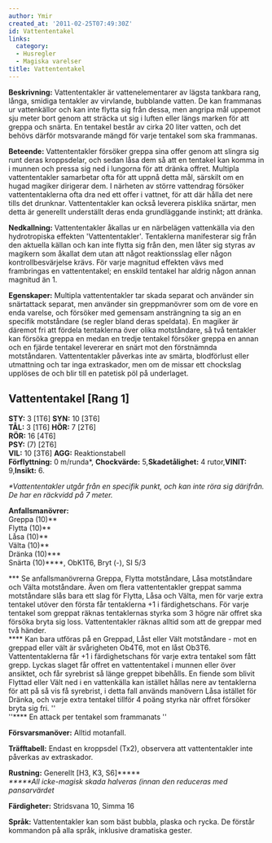 ```yaml
---
author: Ymir
created_at: '2011-02-25T07:49:30Z'
id: Vattententakel
links:
  category:
  - Husregler
  - Magiska varelser
title: Vattententakel
---
```


**Beskrivning:** Vattententakler är vattenelementarer av lägsta tankbara rang, långa, smidiga
tentakler av virvlande, bubblande vatten. De kan frammanas ur vattenkällor och kan inte flytta sig
från dessa, men angripa mål uppemot sju meter bort genom att sträcka ut sig i luften eller längs
marken för att greppa och snärta. En tentakel består av cirka 20 liter vatten, och det behövs därför
motsvarande mängd för varje tentakel som ska frammanas.

**Beteende:** Vattententakler försöker greppa sina offer genom att slingra sig runt deras
kroppsdelar, och sedan låsa dem så att en tentakel kan komma in i munnen och pressa sig ned i
lungorna för att dränka offret. Multipla vattententakler samarbetar ofta för att uppnå detta mål,
särskilt om en hugad magiker dirigerar dem. I närheten av större vattendrag försöker
vattententaklerna ofta dra ned ett offer i vattnet, för att där hålla det nere tills det drunknar.
Vattententakler kan också leverera pisklika snärtar, men detta är generellt underställt deras enda
grundläggande instinkt; att dränka.

**Nedkallning:** Vattententakler åkallas ur en närbelägen vattenkälla via den hydrotropiska effekten
'Vattententakler'. Tentaklerna manifesterar sig från den aktuella källan och kan inte flytta sig
från den, men låter sig styras av magikern som åkallat dem utan att något reaktionsslag eller någon
kontrollbesvärjelse krävs. För varje magnitud effekten vävs med frambringas en vattententakel; en
enskild tentakel har aldrig någon annan magnitud än 1.

**Egenskaper:** Multipla vattententakler tar skada separat och använder sin snärtattack separat, men
använder sin greppmanövrer som om de vore en enda varelse, och försöker med gemensam ansträngning ta
sig an en specifik motståndare (se regler bland deras speldata). En magiker är däremot fri att
fördela tentaklerna över olika motståndare, så två tentakler kan försöka greppa en medan en tredje
tentakel försöker greppa en annan och en fjärde tentakel levererar en snärt mot den förstnämnda
motståndaren. Vattententakler påverkas inte av smärta, blodförlust eller utmattning och tar inga
extraskador, men om de missar ett chockslag upplöses de och blir till en patetisk pöl på underlaget.

Vattententakel \[Rang 1\]
-------------------------

**STY:** 3 \[1T6\] **SYN:** 10 \[3T6\]\
**TÅL:** 3 \[1T6\] **HÖR:** 7 \[2T6\]\
**RÖR:** 16 \[4T6\]\
**PSY:** (7) \[2T6\]\
**VIL:** 10 \[3T6\] **AGG:** Reaktionstabell\
**Förflyttning:** 0 m/runda\*, **Chockvärde:** 5,**Skadetålighet:** 4 rutor,**VINIT:** 9,**Insikt:**
6.

*\*Vattententakler utgår från en specifik punkt, och kan inte röra sig därifrån. De har en räckvidd
på 7 meter.*

**Anfallsmanövrer:**\
Greppa (10)\*\*\
Flytta (10)\*\*\
Låsa (10)\*\*\
Välta (10)\*\*\
Dränka (10)\*\*\*\
Snärta (10)\*\*\*\*, ObK1T6, Bryt (-), SI 5/3

*\*\* Se anfallsmanövrerna Greppa, Flytta motståndare, Låsa motståndare och Välta motståndare. Även
om flera vattententakler greppat samma motståndare slås bara ett slag för Flytta, Låsa och Välta,
men för varje extra tentakel utöver den första får tentaklerna +1 i färdighetschans. För varje
tentakel som greppat räknas tentaklernas styrka som 3 högre när offret ska försöka bryta sig loss.
Vattententakler räknas alltid som att de greppar med två händer.\
*\*\*\* Kan bara utföras på en Greppad, Låst eller Vält motståndare - mot en greppad eller vält är
svårigheten Ob4T6, mot en låst Ob3T6. Vattententaklerna får +1 i färdighetschans för varje extra
tentakel som fått grepp. Lyckas slaget får offret en vattententakel i munnen eller över ansiktet,
och får syrebrist så länge greppet bibehålls. En fiende som blivit Flyttad eller Vält ned i en
vattenkälla kan istället hållas nere av tentaklerna för att på så vis få syrebrist, i detta fall
används manövern Låsa istället för Dränka, och varje extra tentakel tillför 4 poäng styrka när
offret försöker bryta sig fri. ''\
''\*\*\*\* En attack per tentakel som frammanats ''

**Försvarsmanöver:** Alltid motanfall.

**Träfftabell:** Endast en kroppsdel (Tx2), observera att vattententakler inte påverkas av
extraskador.

**Rustning:** Generellt \[H3, K3, S6\]\*\*\*\*\*\
*\*\*\*\*\*All icke-magisk skada halveras (innan den reduceras med pansarvärdet*

**Färdigheter:** Stridsvana 10, Simma 16

**Språk:** Vattententakler kan som bäst bubbla, plaska och rycka. De förstår kommandon på alla
språk, inklusive dramatiska gester.